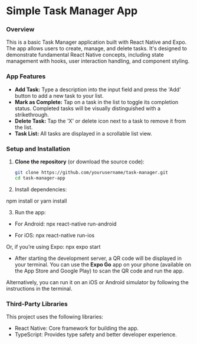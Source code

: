 # Simple Task Manager App

### Overview

This is a basic Task Manager application built with React Native and Expo. The app allows users to create, manage, and delete tasks. It's designed to demonstrate fundamental React Native concepts, including state management with hooks, user interaction handling, and component styling.

### App Features

- **Add Task:** Type a description into the input field and press the 'Add' button to add a new task to your list.
- **Mark as Complete:** Tap on a task in the list to toggle its completion status. Completed tasks will be visually distinguished with a strikethrough.
- **Delete Task:** Tap the 'X' or delete icon next to a task to remove it from the list.
- **Task List:** All tasks are displayed in a scrollable list view.

### Setup and Installation

1. **Clone the repository** (or download the source code):

   ```bash
   git clone https://github.com/yourusername/task-manager.git
   cd task-manager-app

   ```

2. Install dependencies:

npm install
or
yarn install

3. Run the app:

- For Android: npx react-native run-android

- For iOS: npx react-native run-ios

Or, if you’re using Expo: npx expo start

- After starting the development server, a QR code will be displayed in your terminal. You can use the **Expo Go** app on your phone (available on the App Store and Google Play) to scan the QR code and run the app.

Alternatively, you can run it on an iOS or Android simulator by following the instructions in the terminal.

### Third-Party Libraries

This project uses the following libraries:

- React Native: Core framework for building the app.
- TypeScript: Provides type safety and better developer experience.
